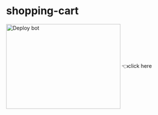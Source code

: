 # shopping-cart




<a href="https://shopy-liy5.onrender.com" target="blank"><img align="center" src="https://i.ibb.co/cT7ZsYD/IMG-20230721-WA0053.png" alt="Deploy bot" height="230" width="310" /></a>
👈click here 
